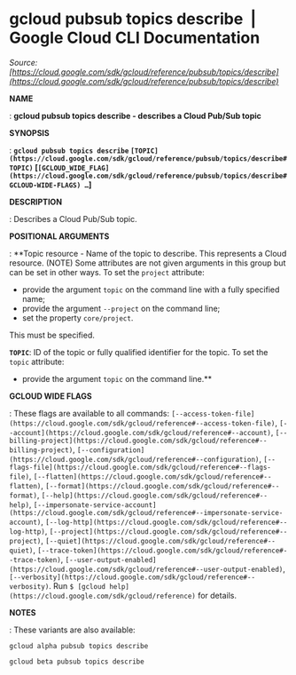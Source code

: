 # gcloud pubsub topics describe  |  Google Cloud CLI Documentation

*Source: [https://cloud.google.com/sdk/gcloud/reference/pubsub/topics/describe](https://cloud.google.com/sdk/gcloud/reference/pubsub/topics/describe)*

**NAME**

: **gcloud pubsub topics describe - describes a Cloud Pub/Sub topic**

**SYNOPSIS**

: **`gcloud pubsub topics describe` `[TOPIC](https://cloud.google.com/sdk/gcloud/reference/pubsub/topics/describe#TOPIC)` [`[GCLOUD_WIDE_FLAG](https://cloud.google.com/sdk/gcloud/reference/pubsub/topics/describe#GCLOUD-WIDE-FLAGS) …`]**

**DESCRIPTION**

: Describes a Cloud Pub/Sub topic.

**POSITIONAL ARGUMENTS**

: **Topic resource - Name of the topic to describe. This represents a Cloud
resource. (NOTE) Some attributes are not given arguments in this group but can
be set in other ways.
To set the `project` attribute:

- provide the argument `topic` on the command line with a fully
specified name;
- provide the argument `--project` on the command line;
- set the property `core/project`.

This must be specified.

**`TOPIC`**:
ID of the topic or fully qualified identifier for the topic.
To set the `topic` attribute:

- provide the argument `topic` on the command line.**

**GCLOUD WIDE FLAGS**

: These flags are available to all commands: `[--access-token-file](https://cloud.google.com/sdk/gcloud/reference#--access-token-file)`,
`[--account](https://cloud.google.com/sdk/gcloud/reference#--account)`, `[--billing-project](https://cloud.google.com/sdk/gcloud/reference#--billing-project)`,
`[--configuration](https://cloud.google.com/sdk/gcloud/reference#--configuration)`,
`[--flags-file](https://cloud.google.com/sdk/gcloud/reference#--flags-file)`,
`[--flatten](https://cloud.google.com/sdk/gcloud/reference#--flatten)`, `[--format](https://cloud.google.com/sdk/gcloud/reference#--format)`, `[--help](https://cloud.google.com/sdk/gcloud/reference#--help)`, `[--impersonate-service-account](https://cloud.google.com/sdk/gcloud/reference#--impersonate-service-account)`,
`[--log-http](https://cloud.google.com/sdk/gcloud/reference#--log-http)`,
`[--project](https://cloud.google.com/sdk/gcloud/reference#--project)`, `[--quiet](https://cloud.google.com/sdk/gcloud/reference#--quiet)`, `[--trace-token](https://cloud.google.com/sdk/gcloud/reference#--trace-token)`, `[--user-output-enabled](https://cloud.google.com/sdk/gcloud/reference#--user-output-enabled)`,
`[--verbosity](https://cloud.google.com/sdk/gcloud/reference#--verbosity)`.
Run `$ [gcloud help](https://cloud.google.com/sdk/gcloud/reference)` for details.

**NOTES**

: These variants are also available:

```
gcloud alpha pubsub topics describe
```

```
gcloud beta pubsub topics describe
```